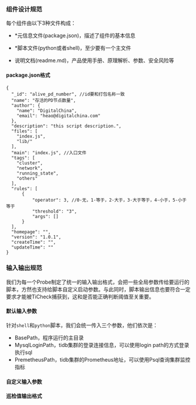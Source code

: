 ### 组件设计规范

每个组件由以下3种文件构成：

- *元信息文件(package.json)，描述了组件的基本信息

- *脚本文件(python或者shell)，至少要有一个主文件

- 说明文档(readme.md)，产品使用手册、原理解析、参数、安全风险等



#### package.json格式
```
{
  "_id": "alive_pd_number", //id要和打包名称一致
  "name": "存活的PD节点数量",
  "author": {
    "name": "DigitalChina",
    "email": "heao@digitalchina.com"
  },
  "description": "this script description.",
  "files": [
    "index.js",
    "lib/"
  ],
  "main": "index.js", //入口文件
  "tags": [
    "cluster",
    "network",
    "running_state",
    "others"
  ],
  "rules": [
      {
          "operator": 3, //0-无，1-等于，2-大于，3-大于等于，4-小于，5-小于等于
          "threshold": "3",
          "args": []
      }
  ],
  "homepage": "",
  "version": "1.0.1",
  "createTime": "",
  "updateTime": ""
}

```


### 输入输出规范

我们为每一个Probe制定了统一的输入输出格式，会把一些全局参数传给要运行的脚本，方然也支持给脚本自定义启动参数。与此同时，脚本输出信息也要符合一定要求才能被TiCheck捕获到，这和是否能正确判断阈值至关重要。

#### 默认输入参数

针对`shell`和`python`脚本，我们会统一传入三个参数，他们依次是：

- BasePath，程序运行的主目录
- MysqlLoginPath，tidb集群的登录连接信息，可以使用login path的方式登录执行sql
- PremetheusPath，tidb集群的Prometheus地址，可以使用Psql查询集群监控指标

#### 自定义输入参数

#### 巡检值输出格式